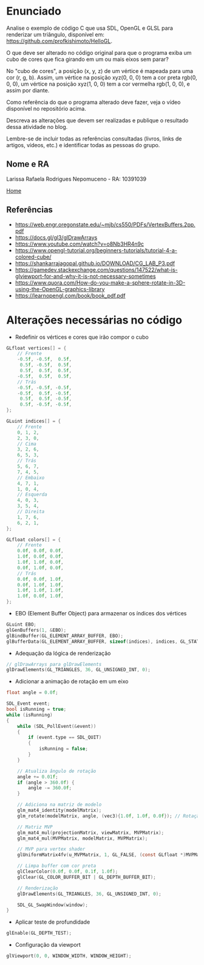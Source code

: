 # Enunciado

Analise o exemplo de código C que usa SDL, OpenGL e GLSL para renderizar um triângulo, disponível em: https://github.com/profkishimoto/HelloGL.

O que deve ser alterado no código original para que o programa exiba um cubo de cores que fica girando em um ou mais eixos sem parar?

No "cubo de cores", a posição (x, y, z) de um vértice é mapeada para uma cor (r, g, b). Assim, um vértice na posição xyz(0, 0, 0) tem a cor preta rgb(0, 0, 0), um vértice na posição xyz(1, 0, 0) tem a cor vermelha rgb(1, 0, 0), e assim por diante.

Como referência do que o programa alterado deve fazer, veja o vídeo disponível no repositório acima.

Descreva as alterações que devem ser realizadas e publique o resultado dessa atividade no blog.

Lembre-se de incluir todas as referências consultadas (livros, links de artigos, vídeos, etc.) e identificar todas as pessoas do grupo.

## Nome e RA
Larissa Rafaela Rodrigues Nepomuceno - RA: 10391039

[Home](README.md)

## Referências
- https://web.engr.oregonstate.edu/~mjb/cs550/PDFs/VertexBuffers.2pp.pdf
- https://docs.gl/gl3/glDrawArrays
- https://www.youtube.com/watch?v=o8Nb3HR4n9c
- https://www.opengl-tutorial.org/beginners-tutorials/tutorial-4-a-colored-cube/
- https://shankarrajagopal.github.io/DOWNLOAD/CG_LAB_P3.pdf
- https://gamedev.stackexchange.com/questions/147522/what-is-glviewport-for-and-why-it-is-not-necessary-sometimes
- https://www.quora.com/How-do-you-make-a-sphere-rotate-in-3D-using-the-OpenGL-graphics-library
- https://learnopengl.com/book/book_pdf.pdf


# Alterações necessárias no código
- Redefinir os vértices e cores que irão compor o cubo
``` c
GLfloat vertices[] = {
    // Frente
    -0.5f, -0.5f,  0.5f,
     0.5f, -0.5f,  0.5f,
     0.5f,  0.5f,  0.5f,
    -0.5f,  0.5f,  0.5f,
    // Trás
    -0.5f, -0.5f, -0.5f,
    -0.5f,  0.5f, -0.5f,
     0.5f,  0.5f, -0.5f,
     0.5f, -0.5f, -0.5f,
};

GLuint indices[] = {
    // Frente
    0, 1, 2,
    2, 3, 0,
    // Cima
    3, 2, 6,
    6, 5, 3,
    // Trás
    5, 6, 7,
    7, 4, 5,
    // Embaixo
    4, 7, 1,
    1, 0, 4,
    // Esquerda
    4, 0, 3,
    3, 5, 4,
    // Direita
    1, 7, 6,
    6, 2, 1,
};

GLfloat colors[] = {
    // Frente
    0.0f, 0.0f, 0.0f,
    1.0f, 0.0f, 0.0f,
    1.0f, 1.0f, 0.0f,
    0.0f, 1.0f, 0.0f,
    // Trás
    0.0f, 0.0f, 1.0f,
    0.0f, 1.0f, 1.0f,
    1.0f, 1.0f, 1.0f,
    1.0f, 0.0f, 1.0f,
};


```

- EBO (Element Buffer Object) para armazenar os índices dos vértices
``` c
GLuint EBO;
glGenBuffers(1, &EBO);
glBindBuffer(GL_ELEMENT_ARRAY_BUFFER, EBO);
glBufferData(GL_ELEMENT_ARRAY_BUFFER, sizeof(indices), indices, GL_STATIC_DRAW);

```

- Adequação da lógica de renderização
``` c
// glDrawArrays para glDrawElements
glDrawElements(GL_TRIANGLES, 36, GL_UNSIGNED_INT, 0);
```

- Adicionar a animação de rotação em um eixo
``` c
float angle = 0.0f;

SDL_Event event;
bool isRunning = true;
while (isRunning)
{
    while (SDL_PollEvent(&event))
    {
        if (event.type == SDL_QUIT)
        {
            isRunning = false;
        }
    }

    // Atualiza ângulo de rotação
    angle += 0.01f;
    if (angle > 360.0f) {
        angle -= 360.0f;
    }

    // Adiciona na matriz de modelo
    glm_mat4_identity(modelMatrix);
    glm_rotate(modelMatrix, angle, (vec3){1.0f, 1.0f, 0.0f}); // Rotação em torno dos eixos x e y

    // Matriz MVP
    glm_mat4_mul(projectionMatrix, viewMatrix, MVPMatrix);
    glm_mat4_mul(MVPMatrix, modelMatrix, MVPMatrix);

    // MVP para vertex shader
    glUniformMatrix4fv(u_MVPMatrix, 1, GL_FALSE, (const GLfloat *)MVPMatrix);

    // Limpa buffer com cor preta
    glClearColor(0.0f, 0.0f, 0.1f, 1.0f);
    glClear(GL_COLOR_BUFFER_BIT | GL_DEPTH_BUFFER_BIT);

    // Renderização
    glDrawElements(GL_TRIANGLES, 36, GL_UNSIGNED_INT, 0);

    SDL_GL_SwapWindow(window);
}

```

- Aplicar teste de profundidade
``` c
glEnable(GL_DEPTH_TEST);
```
- Configuração da viewport
``` c
glViewport(0, 0, WINDOW_WIDTH, WINDOW_HEIGHT);
```



  
